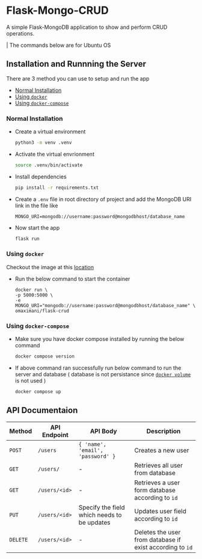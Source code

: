 # Flask-Mongo-CRUD
A simple Flask-MongoDB application to show and perform CRUD operations.

| The commands below are for Ubuntu OS

## Installation and Runnning the Server
There are 3 method you can use to setup and run the app
- [Normal Installation](#normal-installation)
- [Using `docker`](#using-docker)
- [Using `docker-compose`](#using-docker-compose)

### Normal Installation
- Create a virtual environment
    ```bash
    python3 -m venv .venv 
    ```
- Activate the virtual envrionment
    ```bash
    source .venv/bin/activate
    ```
- Install dependencies
    ```bash
    pip install -r requirements.txt
    ```
- Create a `.env` file in root directory of project and add the MongoDB URI link in the file like
    ```
    MONGO_URI=mongodb://username:password@mongodbhost/database_name
    ```
- Now start the app
    ```bash
    flask run
    ```

### Using `docker`
Checkout the image at this [location](https://hub.docker.com/r/omaximani/flask-crud)
- Run the below command to start the container
    ```
    docker run \
    -p 5000:5000 \
    -e MONGO_URI="mongodb://username:password@mongodbhost/database_name" \ 
    omaximani/flask-crud
    ```

### Using `docker-compose`
- Make sure you have docker compose installed by running the below command
    ```bash
    docker compose version
    ```
- If above command ran successfully run below command to run the server and database ( database is not persistance since [`docker volume`](https://docs.docker.com/storage/volumes/) is not used )
    ```bash
    docker compose up
    ```

## API Documentaion
| Method | API Endpoint | API Body | Description |
| ------------- | ------------- | ------------- | ------------- |
| `POST` | `/users` | ```{ 'name', 'email', 'password' }``` | Creates a new user |
| `GET` | `/users/` | - | Retrieves all user from database |
| `GET` | `/users/<id>` | - | Retrieves a user form database according to `id` |
| `PUT` | `/users/<id>` | Specify the field which needs to be updates | Updates user field according to `id` |
| `DELETE` | `/users/<id>` | - | Deletes the user from database if exist according to `id` |


